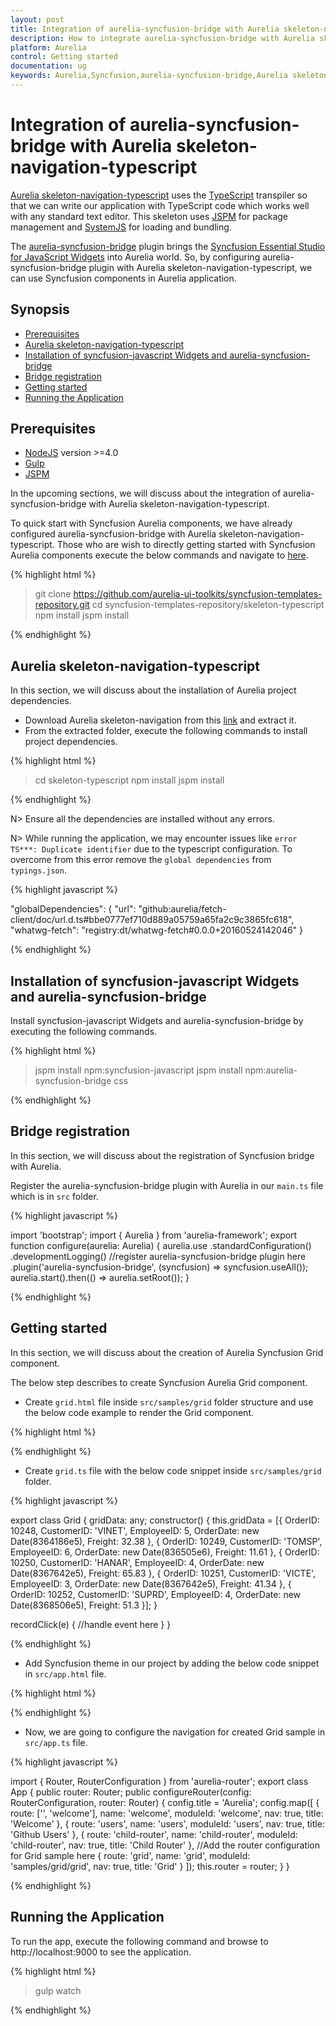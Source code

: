 ```yaml
---
layout: post
title: Integration of aurelia-syncfusion-bridge with Aurelia skeleton-navigation-typescript
description: How to integrate aurelia-syncfusion-bridge with Aurelia skeleton-navigation-typescript
platform: Aurelia
control: Getting started
documentation: ug
keywords: Aurelia,Syncfusion,aurelia-syncfusion-bridge,Aurelia skeleton-navigation-typescript
---
```

# Integration of aurelia-syncfusion-bridge with Aurelia skeleton-navigation-typescript

[Aurelia skeleton-navigation-typescript](https://github.com/aurelia/skeleton-navigation/tree/master/skeleton-typescript) uses the [TypeScript](https://www.typescriptlang.org/) transpiler so that we can write our application with TypeScript code which works well with any standard text editor. This skeleton uses [JSPM](http://jspm.io/) for package management and [SystemJS](https://github.com/systemjs/systemjs) for loading and bundling.

The [aurelia-syncfusion-bridge](https://github.com/aurelia-ui-toolkits/aurelia-syncfusion-bridge) plugin brings the [Syncfusion Essential Studio for JavaScript Widgets](https://github.com/syncfusion/JavaScript-Widgets) into Aurelia world. So, by configuring aurelia-syncfusion-bridge plugin with Aurelia skeleton-navigation-typescript, we can use Syncfusion components in Aurelia application.

## Synopsis

*	[Prerequisites](#prerequisites)
*	[Aurelia skeleton-navigation-typescript](#aurelia-skeleton-navigation-typescript)
*	[Installation of syncfusion-javascript Widgets and aurelia-syncfusion-bridge](#installation-of-syncfusion-javascript-widgets-and-aurelia-syncfusion-bridge)
*	[Bridge registration](#bridge-registration)
*	[Getting started](#getting-started)
*	[Running the Application](#running-the-application)

## Prerequisites

*	[NodeJS](https://nodejs.org/en/) version >=4.0
*	[Gulp](http://gulpjs.com/)
*	[JSPM](http://jspm.io/)

In the upcoming sections, we will discuss about the integration of aurelia-syncfusion-bridge with Aurelia skeleton-navigation-typescript. 

To quick start with Syncfusion Aurelia components, we have already configured aurelia-syncfusion-bridge with Aurelia skeleton-navigation-typescript. Those who are wish to directly getting started with Syncfusion Aurelia components execute the below commands and navigate to [here](#getting-started).

{% highlight html %}

> git clone https://github.com/aurelia-ui-toolkits/syncfusion-templates-repository.git
> cd syncfusion-templates-repository/skeleton-typescript
> npm install
> jspm install

{% endhighlight %}

## Aurelia skeleton-navigation-typescript

In this section, we will discuss about the installation of Aurelia project dependencies.

*	Download Aurelia skeleton-navigation from this [link](https://github.com/aurelia/skeleton-navigation/archive/1.1.2.zip) and extract it.
*	From the extracted folder, execute the following commands to install project dependencies.

{% highlight html %}

> cd skeleton-typescript
> npm install
> jspm install

{% endhighlight %}

N> Ensure all the dependencies are installed without any errors.

N> While running the application, we may encounter issues like `error TS***: Duplicate identifier` due to the typescript configuration. To overcome from this error remove the `global dependencies` from `typings.json`.

{% highlight javascript %}

"globalDependencies": {
    "url": "github:aurelia/fetch-client/doc/url.d.ts#bbe0777ef710d889a05759a65fa2c9c3865fc618",
    "whatwg-fetch": "registry:dt/whatwg-fetch#0.0.0+20160524142046"
  }

{% endhighlight %}

## Installation of syncfusion-javascript Widgets and aurelia-syncfusion-bridge

Install syncfusion-javascript Widgets and aurelia-syncfusion-bridge by executing the following commands.

{% highlight html %}

> jspm install npm:syncfusion-javascript
> jspm install npm:aurelia-syncfusion-bridge css

{% endhighlight %}

## Bridge registration

In this section, we will discuss about the registration of Syncfusion bridge with Aurelia.

Register the aurelia-syncfusion-bridge plugin with Aurelia in our `main.ts` file which is in `src` folder.

{% highlight javascript %}

import 'bootstrap';
import { Aurelia } from 'aurelia-framework';
export function configure(aurelia: Aurelia) {
  aurelia.use
    .standardConfiguration()
    .developmentLogging()
    //register aurelia-syncfusion-bridge plugin here
    .plugin('aurelia-syncfusion-bridge', (syncfusion) => syncfusion.useAll());
  aurelia.start().then(() => aurelia.setRoot());
}

{% endhighlight %}

## Getting started

In this section, we will discuss about the creation of Aurelia Syncfusion Grid component.

The below step describes to create Syncfusion Aurelia Grid component.

* Create `grid.html` file inside `src/samples/grid` folder structure and use the below code example to render the Grid component.

{% highlight html %}

<template>
    <div>
        <ej-grid e-data-source.two-way="gridData" e-allow-paging=true e-allow-sorting=true e-on-record-click.delegate="recordClick($event.detail)">
            <ej-column e-field="OrderID" e-header-text="Order ID" e-text-align="right"></ej-column>
            <ej-column e-field="CustomerID" e-header-text="Customer ID"></ej-column>
            <ej-column e-field="EmployeeID" e-header-text="Employee ID" e-text-align="right"></ej-column>
            <ej-column e-field="Freight" e-header-text="Freight" e-format="{0:C}" e-text-align="right"></ej-column>
            <ej-column e-field="OrderDate" e-header-text="Order Date" e-format="{0:MM/dd/yyyy}" e-text-align="right"></ej-column>
        </ej-grid>
    </div>
</template>

{% endhighlight %}

* Create `grid.ts` file with the below code snippet inside `src/samples/grid` folder.

{% highlight javascript %}

export class Grid {
  gridData: any;
  constructor() {
    this.gridData = [{
      OrderID: 10248, CustomerID: 'VINET', EmployeeID: 5,
      OrderDate: new Date(8364186e5), Freight: 32.38
    },
    {
      OrderID: 10249, CustomerID: 'TOMSP', EmployeeID: 6,
      OrderDate: new Date(836505e6), Freight: 11.61
    },
    {
      OrderID: 10250, CustomerID: 'HANAR', EmployeeID: 4,
      OrderDate: new Date(8367642e5), Freight: 65.83
    },
    {
      OrderID: 10251, CustomerID: 'VICTE', EmployeeID: 3,
      OrderDate: new Date(8367642e5), Freight: 41.34
    },
    {
      OrderID: 10252, CustomerID: 'SUPRD', EmployeeID: 4,
      OrderDate: new Date(8368506e5), Freight: 51.3
    }];
  }

  recordClick(e) {
    //handle event here
  }
}

{% endhighlight %}

* Add Syncfusion theme in our project by adding the below code snippet in `src/app.html` file.

{% highlight html %}

<template>
    <require from="nav-bar.html"></require>
    <require from="bootstrap/css/bootstrap.css"></require>
    <!--Add Syncfusion JavaScript themes here-->
    <require from="syncfusion-javascript/Content/ej/web/bootstrap-theme/ej.web.all.min.css!"></require>
    <require from="syncfusion-javascript/Content/ej/web/responsive-css/ej.responsive.css!"></require>
    <nav-bar router.bind="router"></nav-bar>
    <div class="page-host">
        <router-view></router-view>
    </div>
</template>

{% endhighlight %}

* Now, we are going to configure the navigation for created Grid sample in `src/app.ts` file.

{% highlight javascript %}

import { Router, RouterConfiguration } from 'aurelia-router';
export class App {
  public router: Router;
  public configureRouter(config: RouterConfiguration, router: Router) {
    config.title = 'Aurelia';
    config.map([
      { route: ['', 'welcome'], name: 'welcome',      moduleId: 'welcome',           nav: true, title: 'Welcome' },
      { route: 'users',         name: 'users',        moduleId: 'users',             nav: true, title: 'Github Users' },
      { route: 'child-router',  name: 'child-router', moduleId: 'child-router',      nav: true, title: 'Child Router' },
      //Add the router configuration for Grid sample here
      { route: 'grid',          name: 'grid',         moduleId: 'samples/grid/grid', nav: true, title: 'Grid' }
    ]);
    this.router = router;
  }
}

{% endhighlight %}

## Running the Application

To run the app, execute the following command and browse to http://localhost:9000 to see the application.

{% highlight html %}

> gulp watch

{% endhighlight %}